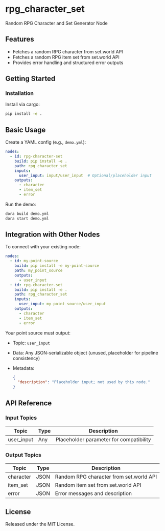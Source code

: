 # rpg_character_set

Random RPG Character and Set Generator Node

## Features
- Fetches a random RPG character from set.world API
- Fetches a random RPG item set from set.world API
- Provides error handling and structured error outputs

## Getting Started

### Installation
Install via cargo:
```bash
pip install -e .
```

## Basic Usage

Create a YAML config (e.g., `demo.yml`):

```yaml
nodes:
  - id: rpg-character-set
    build: pip install -e .
    path: rpg_character_set
    inputs:
      user_input: input/user_input  # Optional/placeholder input
    outputs:
      - character
      - item_set
      - error
```

Run the demo:

```bash
dora build demo.yml
dora start demo.yml
```


## Integration with Other Nodes

To connect with your existing node:

```yaml
nodes:
  - id: my-point-source
    build: pip install -e my-point-source
    path: my_point_source
    outputs:
      - user_input
  - id: rpg-character-set
    build: pip install -e .
    path: rpg_character_set
    inputs:
      user_input: my-point-source/user_input
    outputs:
      - character
      - item_set
      - error
```

Your point source must output:

* Topic: `user_input`
* Data: Any JSON-serializable object (unused, placeholder for pipeline consistency)
* Metadata:

  ```json
  {
    "description": "Placeholder input; not used by this node."
  }
  ```

## API Reference

### Input Topics

| Topic       | Type   | Description                             |
| ----------- | ------ | --------------------------------------- |
| user_input  | Any    | Placeholder parameter for compatibility |

### Output Topics

| Topic      | Type | Description                                |
| ---------- | ---- | ------------------------------------------ |
| character  | JSON | Random RPG character from set.world API    |
| item_set   | JSON | Random item set from set.world API         |
| error      | JSON | Error messages and description             |


## License

Released under the MIT License.
